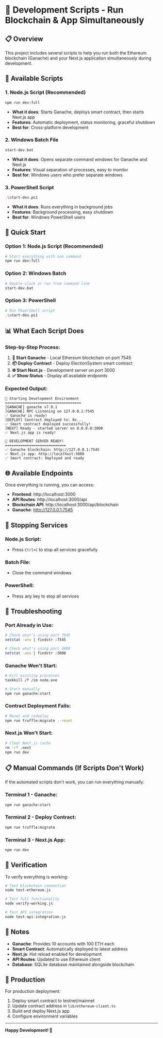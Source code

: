 # 🚀 Development Scripts - Run Blockchain & App Simultaneously

## 📋 Overview

This project includes several scripts to help you run both the Ethereum blockchain (Ganache) and your Next.js application simultaneously during development.

## 🎯 Available Scripts

### 1. **Node.js Script (Recommended)**
```bash
npm run dev:full
```
- **What it does**: Starts Ganache, deploys smart contract, then starts Next.js app
- **Features**: Automatic deployment, status monitoring, graceful shutdown
- **Best for**: Cross-platform development

### 2. **Windows Batch File**
```bash
start-dev.bat
```
- **What it does**: Opens separate command windows for Ganache and Next.js
- **Features**: Visual separation of processes, easy to monitor
- **Best for**: Windows users who prefer separate windows

### 3. **PowerShell Script**
```bash
.\start-dev.ps1
```
- **What it does**: Runs everything in background jobs
- **Features**: Background processing, easy shutdown
- **Best for**: Windows PowerShell users

## 🚀 Quick Start

### **Option 1: Node.js Script (Recommended)**
```bash
# Start everything with one command
npm run dev:full
```

### **Option 2: Windows Batch**
```bash
# Double-click or run from command line
start-dev.bat
```

### **Option 3: PowerShell**
```bash
# Run PowerShell script
.\start-dev.ps1
```

## 📊 What Each Script Does

### **Step-by-Step Process:**
1. **🚀 Start Ganache** - Local Ethereum blockchain on port 7545
2. **📦 Deploy Contract** - Deploy ElectionSystem smart contract
3. **🌐 Start Next.js** - Development server on port 3000
4. **✅ Show Status** - Display all available endpoints

### **Expected Output:**
```
🚀 Starting Development Environment
===================================
[GANACHE] ganache v7.9.1
[GANACHE] RPC Listening on 127.0.0.1:7545
✅ Ganache is ready!
[DEPLOY] Contract deployed to: 0x...
✅ Smart contract deployed successfully!
[NEXT] Ready - started server on 0.0.0.0:3000
✅ Next.js app is ready!

🎉 DEVELOPMENT SERVER READY!
============================
✅ Ganache blockchain: http://127.0.0.1:7545
✅ Next.js app: http://localhost:3000
✅ Smart contract: Deployed and ready
```

## 🌐 Available Endpoints

Once everything is running, you can access:

- **Frontend**: http://localhost:3000
- **API Routes**: http://localhost:3000/api
- **Blockchain API**: http://localhost:3000/api/blockchain
- **Ganache**: http://127.0.0.1:7545

## 🛑 Stopping Services

### **Node.js Script:**
- Press `Ctrl+C` to stop all services gracefully

### **Batch File:**
- Close the command windows

### **PowerShell:**
- Press any key to stop all services

## 🔧 Troubleshooting

### **Port Already in Use:**
```bash
# Check what's using port 7545
netstat -ano | findstr :7545

# Check what's using port 3000
netstat -ano | findstr :3000
```

### **Ganache Won't Start:**
```bash
# Kill existing processes
taskkill /f /im node.exe

# Start manually
npm run ganache:start
```

### **Contract Deployment Fails:**
```bash
# Reset and redeploy
npm run truffle:migrate --reset
```

### **Next.js Won't Start:**
```bash
# Clear Next.js cache
rm -rf .next
npm run dev
```

## 📋 Manual Commands (If Scripts Don't Work)

If the automated scripts don't work, you can run everything manually:

### **Terminal 1 - Ganache:**
```bash
npm run ganache:start
```

### **Terminal 2 - Deploy Contract:**
```bash
npm run truffle:migrate
```

### **Terminal 3 - Next.js App:**
```bash
npm run dev
```

## 🎯 Verification

To verify everything is working:

```bash
# Test blockchain connection
node test-ethereum.js

# Test full functionality
node verify-working.js

# Test API integration
node test-api-integration.js
```

## 📝 Notes

- **Ganache**: Provides 10 accounts with 100 ETH each
- **Smart Contract**: Automatically deployed to latest address
- **Next.js**: Hot reload enabled for development
- **API Routes**: Updated to use Ethereum client
- **Database**: SQLite database maintained alongside blockchain

## 🚀 Production

For production deployment:
1. Deploy smart contract to testnet/mainnet
2. Update contract address in `lib/ethereum-client.ts`
3. Build and deploy Next.js app
4. Configure environment variables

---

**Happy Development! 🎉** 